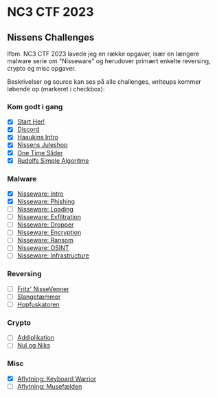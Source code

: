 # NC3 CTF 2023

## Nissens Challenges

Ifbm. NC3 CTF 2023 lavede jeg en række opgaver, især en længere malware serie om "Nisseware" og herudover primært enkelte reversing, crypto og misc opgaver.

Beskrivelser og source kan ses på alle challenges, writeups kommer løbende op (markeret i checkbox):

### Kom godt i gang

* [x] [Start Her!](kom-godt-i-gang/start-her/)
* [x] [Discord](kom-godt-i-gang/discord/)
* [x] [Haaukins Intro](kom-godt-i-gang/haaukins-intro/)
* [x] [Nissens Juleshop](kom-godt-i-gang/nissens-juleshop/)
* [x] [One Time Slider](kom-godt-i-gang/one-time-slider/)
* [x] [Rudolfs Simple Algoritme](kom-godt-i-gang/rudolfs-simple-algoritme/)

### Malware

* [x] [Nisseware: Intro](malware/nisseware-intro/)
* [x] [Nisseware: Phishing](malware/nisseware-phishing/)
* [ ] [Nisseware: Loading](malware/nisseware-loading/)
* [ ] [Nisseware: Exfiltration](malware/nisseware-exfiltration/)
* [ ] [Nisseware: Dropper](malware/nisseware-dropper/)
* [ ] [Nisseware: Encryption](malware/nisseware-encryption/)
* [ ] [Nisseware: Ransom](malware/nisseware-ransom/)
* [ ] [Nisseware: OSINT](malware/nisseware-osint/)
* [ ] [Nisseware: Infrastructure](malware/nisseware-infrastructure/)

### Reversing

* [ ] [Fritz' NisseVenner](reversing/fritz-nissevenner/)
* [ ] [Slangetæmmer](reversing/slangetæmmer/)
* [ ] [Hopfuskatoren](reversing/hopfuskatoren/)

### Crypto

* [ ] [Addiplikation](crypto/addiplikation/)
* [ ] [Nul og Niks](crypto/nul-og-niks/)

### Misc

* [x] [Aflytning: Keyboard Warrior](misc/aflytning-keyboard-warrior/)
* [ ] [Aflytning: Musefælden](misc/aflytning-musefælden/)
